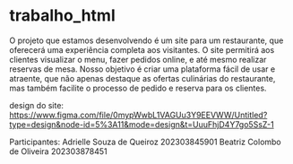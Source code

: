 # trabalho_html
 
 O projeto que estamos desenvolvendo é um site para um restaurante, que oferecerá uma experiência completa aos visitantes. O site permitirá aos clientes visualizar o menu, fazer pedidos online, e até mesmo realizar reservas de mesa. Nosso objetivo é criar uma plataforma fácil de usar e atraente, que não apenas destaque as ofertas culinárias do restaurante, mas também facilite o processo de pedido e reserva para os clientes.

design do site: https://www.figma.com/file/0mypWwbL1VAGUu3Y9EEVWW/Untitled?type=design&node-id=5%3A11&mode=design&t=UuuFhjD4Y7go5SsZ-1


 Participantes:
 Adrielle Souza de Queiroz 202303845901
 Beatriz Colombo de Oliveira 202303878451
